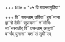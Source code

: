 +++
title = "०५ वि श्रयन्तामुर्विया"

+++
वि᳓ श्रयन्ताम् उर्विया᳓ हूय᳓माना  
द्वा᳓रो देवीः᳓ सुप्रायणा᳓ न᳓मोभिः  
व्य᳓चस्वतीर् वि᳓ प्रथन्ताम् अजुर्या᳓  
व᳓र्णम् पुनाना᳓ यश᳓सं सुवी᳓रम्